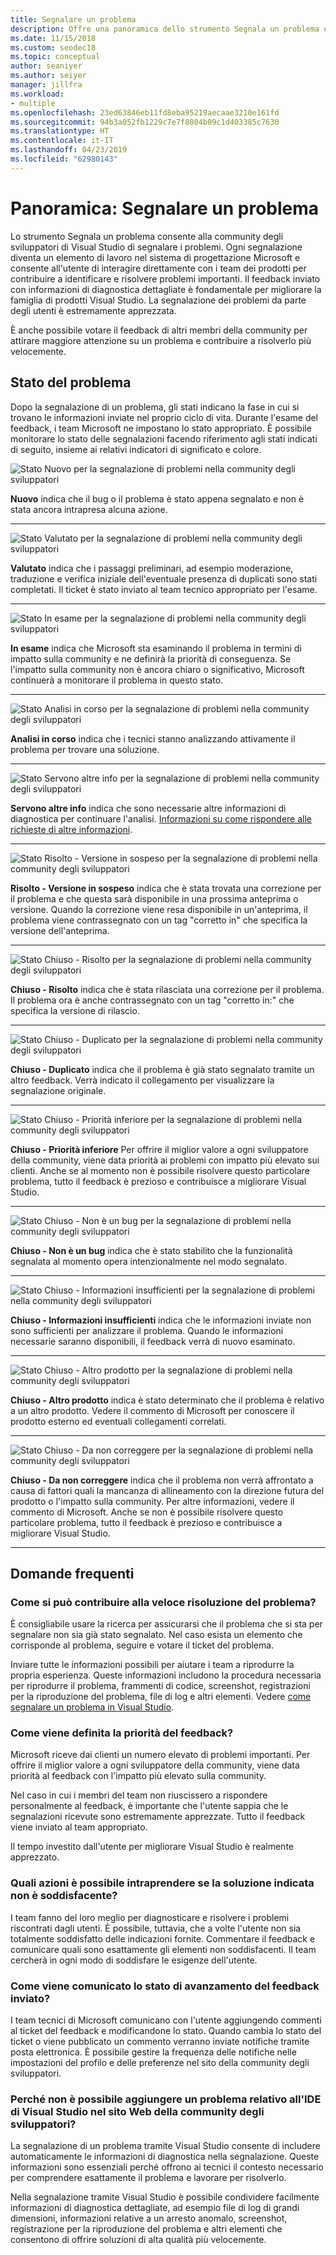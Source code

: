 ```yaml
---
title: Segnalare un problema
description: Offre una panoramica dello strumento Segnala un problema e include stati e definizioni dei problemi
ms.date: 11/15/2018
ms.custom: seodec18
ms.topic: conceptual
author: seaniyer
ms.author: seiyer
manager: jillfra
ms.workload:
- multiple
ms.openlocfilehash: 23ed63846eb11fd8eba95219aecaae3210e161fd
ms.sourcegitcommit: 94b3a052fb1229c7e7f8804b09c1d403385c7630
ms.translationtype: HT
ms.contentlocale: it-IT
ms.lasthandoff: 04/23/2019
ms.locfileid: "62980143"
---
```

# <a name="overview-report-a-problem"></a>Panoramica: Segnalare un problema

Lo strumento Segnala un problema consente alla community degli sviluppatori di Visual Studio di segnalare i problemi. Ogni segnalazione diventa un elemento di lavoro nel sistema di progettazione Microsoft e consente all'utente di interagire direttamente con i team dei prodotti per contribuire a identificare e risolvere problemi importanti. Il feedback inviato con informazioni di diagnostica dettagliate è fondamentale per migliorare la famiglia di prodotti Visual Studio. La segnalazione dei problemi da parte degli utenti è estremamente apprezzata.

È anche possibile votare il feedback di altri membri della community per attirare maggiore attenzione su un problema e contribuire a risolverlo più velocemente.

## <a name="problem-status"></a>Stato del problema

Dopo la segnalazione di un problema, gli stati indicano la fase in cui si trovano le informazioni inviate nel proprio ciclo di vita. Durante l'esame del feedback, i team Microsoft ne impostano lo stato appropriato.  È possibile monitorare lo stato delle segnalazioni facendo riferimento agli stati indicati di seguito, insieme ai relativi indicatori di significato e colore.

![Stato Nuovo per la segnalazione di problemi nella community degli sviluppatori](../ide/media/ProblemStates/New.jpg)

**Nuovo** indica che il bug o il problema è stato appena segnalato e non è stata ancora intrapresa alcuna azione.

- - -

![Stato Valutato per la segnalazione di problemi nella community degli sviluppatori](../ide/media/ProblemStates/Triaged.jpg)

**Valutato** indica che i passaggi preliminari, ad esempio moderazione, traduzione e verifica iniziale dell'eventuale presenza di duplicati sono stati completati. Il ticket è stato inviato al team tecnico appropriato per l'esame.

- - -

![Stato In esame per la segnalazione di problemi nella community degli sviluppatori](../ide/media/ProblemStates/UnderConsideration.jpg)

**In esame** indica che Microsoft sta esaminando il problema in termini di impatto sulla community e ne definirà la priorità di conseguenza. Se l'impatto sulla community non è ancora chiaro o significativo, Microsoft continuerà a monitorare il problema in questo stato.

- - -

![Stato Analisi in corso per la segnalazione di problemi nella community degli sviluppatori](../ide/media/ProblemStates/UnderInvestigation.jpg)

**Analisi in corso** indica che i tecnici stanno analizzando attivamente il problema per trovare una soluzione.

- - -

![Stato Servono altre info per la segnalazione di problemi nella community degli sviluppatori](../ide/media/ProblemStates/NeedMoreInfo.jpg)

**Servono altre info** indica che sono necessarie altre informazioni di diagnostica per continuare l'analisi.  [Informazioni su come rispondere alle richieste di altre informazioni](./how-to-report-a-problem-with-visual-studio.md#when-further-information-is-needed-need-more-info).

- - -

![Stato Risolto - Versione in sospeso per la segnalazione di problemi nella community degli sviluppatori](../ide/media/ProblemStates/FixedPendingRelease.jpg)

**Risolto - Versione in sospeso** indica che è stata trovata una correzione per il problema e che questa sarà disponibile in una prossima anteprima o versione.  Quando la correzione viene resa disponibile in un'anteprima, il problema viene contrassegnato con un tag "corretto in" che specifica la versione dell'anteprima.

- - -

![Stato Chiuso - Risolto per la segnalazione di problemi nella community degli sviluppatori](../ide/media/ProblemStates/ClosedFixed.jpg)

**Chiuso - Risolto** indica che è stata rilasciata una correzione per il problema. Il problema ora è anche contrassegnato con un tag "corretto in:" che specifica la versione di rilascio.

- - -

![Stato Chiuso - Duplicato per la segnalazione di problemi nella community degli sviluppatori](../ide/media/ProblemStates/ClosedDuplicate.jpg)

**Chiuso - Duplicato** indica che il problema è già stato segnalato tramite un altro feedback. Verrà indicato il collegamento per visualizzare la segnalazione originale.

- - -

![Stato Chiuso - Priorità inferiore per la segnalazione di problemi nella community degli sviluppatori](../ide/media/ProblemStates/ClosedLowerPriority.jpg)

**Chiuso - Priorità inferiore** Per offrire il miglior valore a ogni sviluppatore della community, viene data priorità ai problemi con impatto più elevato sui clienti. Anche se al momento non è possibile risolvere questo particolare problema, tutto il feedback è prezioso e contribuisce a migliorare Visual Studio.

- - -

![Stato Chiuso - Non è un bug per la segnalazione di problemi nella community degli sviluppatori](../ide/media/ProblemStates/ClosedNotaBug.jpg)

**Chiuso - Non è un bug** indica che è stato stabilito che la funzionalità segnalata al momento opera intenzionalmente nel modo segnalato.

- - -

![Stato Chiuso - Informazioni insufficienti per la segnalazione di problemi nella community degli sviluppatori](../ide/media/ProblemStates/ClosedNotEnoughInfo.jpg)

**Chiuso - Informazioni insufficienti** indica che le informazioni inviate non sono sufficienti per analizzare il problema. Quando le informazioni necessarie saranno disponibili, il feedback verrà di nuovo esaminato.

- - -

![Stato Chiuso - Altro prodotto per la segnalazione di problemi nella community degli sviluppatori](../ide/media/ProblemStates/ClosedOtherProduct.jpg)

**Chiuso - Altro prodotto** indica è stato determinato che il problema è relativo a un altro prodotto. Vedere il commento di Microsoft per conoscere il prodotto esterno ed eventuali collegamenti correlati.

- - -

![Stato Chiuso - Da non correggere per la segnalazione di problemi nella community degli sviluppatori](../ide/media/ProblemStates/ClosedWontFix.jpg)

**Chiuso - Da non correggere** indica che il problema non verrà affrontato a causa di fattori quali la mancanza di allineamento con la direzione futura del prodotto o l'impatto sulla community. Per altre informazioni, vedere il commento di Microsoft.  Anche se non è possibile risolvere questo particolare problema, tutto il feedback è prezioso e contribuisce a migliorare Visual Studio.

- - -

## <a name="faq"></a>Domande frequenti

### <a name="how-can-i-increase-the-chance-of-my-problem-getting-resolved-quickly"></a>Come si può contribuire alla veloce risoluzione del problema?

È consigliabile usare la ricerca per assicurarsi che il problema che si sta per segnalare non sia già stato segnalato. Nel caso esista un elemento che corrisponde al problema, seguire e votare il ticket del problema.

 Inviare tutte le informazioni possibili per aiutare i team a riprodurre la propria esperienza.  Queste informazioni includono la procedura necessaria per riprodurre il problema, frammenti di codice, screenshot, registrazioni per la riproduzione del problema, file di log e altri elementi.  Vedere [come segnalare un problema in Visual Studio](./how-to-report-a-problem-with-visual-studio.md).

### <a name="how-is-my-feedback-prioritized"></a>Come viene definita la priorità del feedback?

Microsoft riceve dai clienti un numero elevato di problemi importanti. Per offrire il miglior valore a ogni sviluppatore della community, viene data priorità al feedback con l'impatto più elevato sulla community.

Nel caso in cui i membri del team non riuscissero a rispondere personalmente al feedback, è importante che l'utente sappia che le segnalazioni ricevute sono estremamente apprezzate. Tutto il feedback viene inviato al team appropriato.

Il tempo investito dall'utente per migliorare Visual Studio è realmente apprezzato.

### <a name="what-actions-can-i-take-if-im-not-satisfied-with-the-resolution"></a>Quali azioni è possibile intraprendere se la soluzione indicata non è soddisfacente?

I team fanno del loro meglio per diagnosticare e risolvere i problemi riscontrati dagli utenti. È possibile, tuttavia, che a volte l'utente non sia totalmente soddisfatto delle indicazioni fornite. Commentare il feedback e comunicare quali sono esattamente gli elementi non soddisfacenti. Il team cercherà in ogni modo di soddisfare le esigenze dell'utente.

### <a name="how-will-i-get-notified-of-progress-on-my-feedback"></a>Come viene comunicato lo stato di avanzamento del feedback inviato?

I team tecnici di Microsoft comunicano con l'utente aggiungendo commenti al ticket del feedback e modificandone lo stato. Quando cambia lo stato del ticket o viene pubblicato un commento verranno inviate notifiche tramite posta elettronica.  È possibile gestire la frequenza delle notifiche nelle impostazioni del profilo e delle preferenze nel sito della community degli sviluppatori.

### <a name="why-cant-i-add-a-problem-for-visual-studio-ide-on-the-developer-community-website"></a>Perché non è possibile aggiungere un problema relativo all'IDE di Visual Studio nel sito Web della community degli sviluppatori?

La segnalazione di un problema tramite Visual Studio consente di includere automaticamente le informazioni di diagnostica nella segnalazione. Queste informazioni sono essenziali perché offrono ai tecnici il contesto necessario per comprendere esattamente il problema e lavorare per risolverlo.

Nella segnalazione tramite Visual Studio è possibile condividere facilmente informazioni di diagnostica dettagliate, ad esempio file di log di grandi dimensioni, informazioni relative a un arresto anomalo, screenshot, registrazione per la riproduzione del problema e altri elementi che consentono di offrire soluzioni di alta qualità più velocemente.